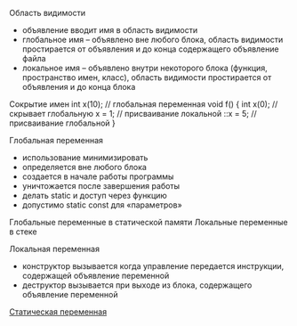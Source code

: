 Область видимости 
- объявление вводит имя в область видимости 
- глобальное имя 
  – объявлено вне любого блока, область видимости простирается от объявления и до конца содержащего объявление файла 
- локальное имя 
  – объявлено внутри некоторого блока (функция, пространство имен, класс), область видимости простирается от объявления и до конца блока

Сокрытие имен 
int x(10); // глобальная переменная 
void f() {
  int x(0); // скрывает глобальную 
  x = 1; // присваивание локальной 
  ::x = 5; // присваивание глобальной 
}

Глобальная переменная 
- использование минимизировать 
- определяется вне любого блока 
- создается в начале работы программы 
- уничтожается после завершения работы 
- делать static и доступ через функцию
- допустимо static const для «параметров»

Глобальные переменные в статической памяти
Локальные переменные в стеке

Локальная переменная 
- конструктор вызывается когда управление передается инструкции, содержащей объявление переменной 
- деструктор вызывается при выходе из блока, содержащего объявление переменной

[Статическая переменная](статическая%20переменная)